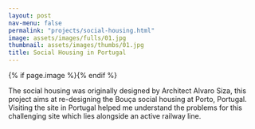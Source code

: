 ```yaml
---
layout: post
nav-menu: false
permalink: "projects/social-housing.html"
image: assets/images/fulls/01.jpg
thumbnail: assets/images/thumbs/01.jpg
title: Social Housing in Portugal
---
```

<div class="row">
<div class="8u 12u$(small)">
{% if page.image %}<img src="{{ site.baseurl }}/{{ page.image }}" alt="" />{% endif %}
</div>
<div class="4u 12u$(small)">
<p class="project">
The social housing was originally designed by Architect Alvaro Siza, this project aims at
re-designing the Bouça social housing at Porto, Portugal. Visiting the site in Portugal
helped me understand the problems for this challenging site which lies alongside an
active railway line.
</p>
</div>
</div>